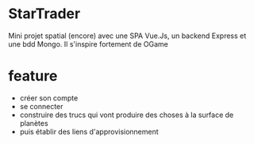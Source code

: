 # StarTrader

Mini projet spatial (encore) avec une SPA Vue.Js, un backend Express et une bdd Mongo. Il s'inspire fortement de OGame

# feature
- créer son compte
- se connecter
- construire des trucs qui vont produire des choses à la surface de planètes
- puis établir des liens d'approvisionnement